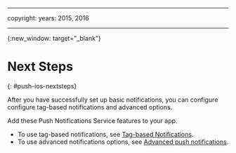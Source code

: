 
---

copyright:
 years: 2015, 2016

---

{:new_window: target="_blank"}
# Next Steps

{: #push-ios-nextsteps}

After you have successfully set up basic notifications, you can configure configure tag-based notifications and advanced options.

Add these Push Notifications Service features to your app.



-  To use tag-based notifications, see [Tag-based Notifications](t_push_tagsmain.md).
-  To use advanced notifications options, see [Advanced push notifications](t_advance_notifications.md).
